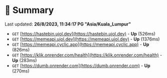 # 📖 Summary
Last updated: **26/8/2023, 11:34:17 PG "Asia/Kuala_Lumpur"**

- `GET` [https://hastebin.ujol.dev](https://hastebin.ujol.dev) - **Up** (526ms)
- `GET` [https://memeapi.ujol.dev](https://memeapi.ujol.dev) - **Up** (1376ms)
- `GET` [https://memeapi.cyclic.app](https://memeapi.cyclic.app) - **Up** (826ms)
- `GET` [https://klik.onrender.com/health](https://klik.onrender.com/health) - **Up** (283ms)
- `GET` [https://dumb.onrender.com](https://dumb.onrender.com) - **Up** (270ms)
